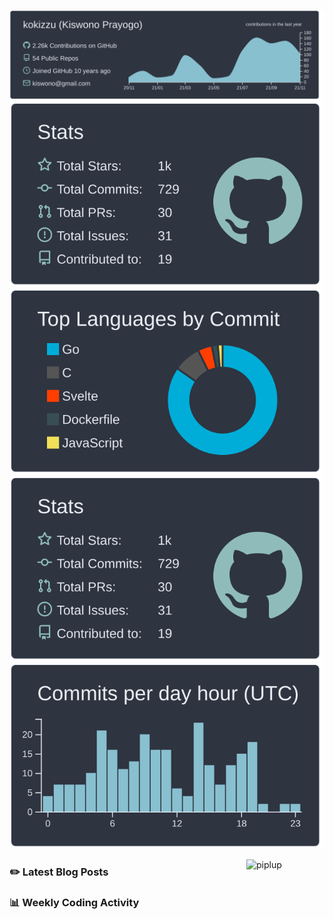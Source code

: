 ![profile-details](profile-summary-card-output/nord_dark/0-profile-details.svg)
![stats](profile-summary-card-output/nord_dark/3-stats.svg)
![most-commit-language](profile-summary-card-output/nord_dark/2-most-commit-language.svg)
![stats](profile-summary-card-output/nord_dark/3-stats.svg)
![productive-time](profile-summary-card-output/nord_dark/4-productive-time.svg)

<img alt="piplup" align="right" width="125px" src="https://www.gravatar.com/avatar/8f130b2fa9903fca10a10b31ed3f7b94?s=256&d=identicon&r=PG">

### :pencil2: Latest Blog Posts
<!-- BLOG-POST-LIST:START -->
<!-- BLOG-POST-LIST:END -->

### 📊 Weekly Coding Activity
<!--START_SECTION:waka-->
<!--END_SECTION:waka-->
